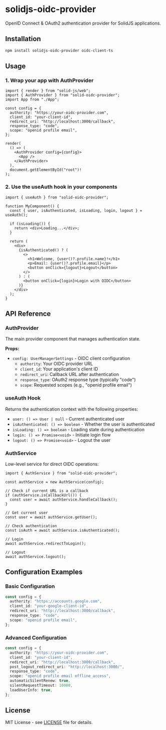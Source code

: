 # solidjs-oidc-provider

OpenID Connect & OAuth2 authentication provider for SolidJS applications.

## Installation

```bash
npm install solidjs-oidc-provider oidc-client-ts
```

## Usage

### 1. Wrap your app with AuthProvider

```tsx
import { render } from "solid-js/web";
import { AuthProvider } from "solid-oidc-provider";
import App from "./App";

const config = {
  authority: "https://your-oidc-provider.com",
  client_id: "your-client-id",
  redirect_uri: "http://localhost:3000/callback",
  response_type: "code",
  scope: "openid profile email",
};

render(
  () => (
    <AuthProvider config={config}>
      <App />
    </AuthProvider>
  ),
  document.getElementById("root")!
);
```

### 2. Use the useAuth hook in your components

```tsx
import { useAuth } from "solid-oidc-provider";

function MyComponent() {
  const { user, isAuthenticated, isLoading, login, logout } = useAuth();

  if (isLoading()) {
    return <div>Loading...</div>;
  }

  return (
    <div>
      {isAuthenticated() ? (
        <>
          <h1>Welcome, {user()?.profile.name}!</h1>
          <p>Email: {user()?.profile.email}</p>
          <button onClick={logout}>Logout</button>
        </>
      ) : (
        <button onClick={login}>Login with OIDC</button>
      )}
    </div>
  );
}
```

## API Reference

### AuthProvider

The main provider component that manages authentication state.

**Props:**
- `config: UserManagerSettings` - OIDC client configuration
  - `authority`: Your OIDC provider URL
  - `client_id`: Your application's client ID
  - `redirect_uri`: Callback URL after authentication
  - `response_type`: OAuth2 response type (typically "code")
  - `scope`: Requested scopes (e.g., "openid profile email")

### useAuth Hook

Returns the authentication context with the following properties:

- `user: () => User | null` - Current authenticated user
- `isAuthenticated: () => boolean` - Whether the user is authenticated
- `isLoading: () => boolean` - Loading state during authentication
- `login: () => Promise<void>` - Initiate login flow
- `logout: () => Promise<void>` - Logout the user

### AuthService

Low-level service for direct OIDC operations:

```tsx
import { AuthService } from "solid-oidc-provider";

const authService = new AuthService(config);

// Check if current URL is a callback
if (authService.isCallbackUrl()) {
  const user = await authService.handleCallback();
}

// Get current user
const user = await authService.getUser();

// Check authentication
const isAuth = await authService.isAuthenticated();

// Login
await authService.redirectToLogin();

// Logout
await authService.logout();
```

## Configuration Examples

### Basic Configuration

```typescript
const config = {
  authority: "https://accounts.google.com",
  client_id: "your-google-client-id",
  redirect_uri: "http://localhost:3000/callback",
  response_type: "code",
  scope: "openid profile email",
};
```

### Advanced Configuration

```typescript
const config = {
  authority: "https://your-oidc-provider.com",
  client_id: "your-client-id",
  redirect_uri: "http://localhost:3000/callback",
  post_logout_redirect_uri: "http://localhost:3000/",
  response_type: "code",
  scope: "openid profile email offline_access",
  automaticSilentRenew: true,
  silentRequestTimeout: 10000,
  loadUserInfo: true,
};
```

## License

MIT License - see [LICENSE](LICENSE) file for details.
